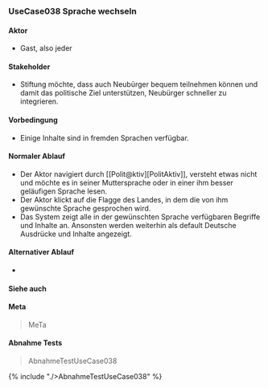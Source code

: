 
### UseCase038 Sprache wechseln

#### Aktor
 * Gast, also jeder


#### Stakeholder
 * Stiftung möchte, dass auch Neubürger bequem teilnehmen können und damit das politische Ziel unterstützen, Neubürger schneller zu integrieren.


#### Vorbedingung
 * Einige Inhalte sind in fremden Sprachen verfügbar.


#### Normaler Ablauf
 * Der Aktor navigiert durch [[Polit@ktiv][PolitAktiv]], versteht etwas nicht und möchte es in seiner Muttersprache oder in einer ihm besser geläufigen Sprache lesen.
 * Der Aktor klickt auf die Flagge des Landes, in dem die von ihm gewünschte Sprache gesprochen wird.
 * Das System zeigt  alle in der gewünschten Sprache verfügbaren Begriffe und Inhalte an. Ansonsten werden weiterhin als default Deutsche Ausdrücke und Inhalte angezeigt.


#### Alternativer Ablauf
 * 


#### Siehe auch

#### Meta
>MeTa


#### Abnahme Tests
>AbnahmeTestUseCase038

{% include "./>AbnahmeTestUseCase038" %}
